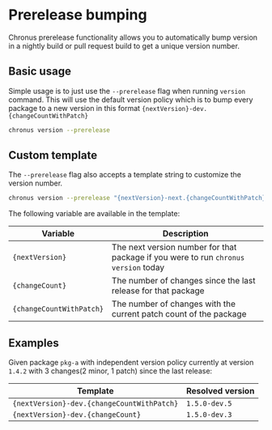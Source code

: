 # Prerelease bumping

Chronus prerelease functionality allows you to automatically bump version in a nightly build or pull request build to get a unique version number.

## Basic usage

Simple usage is to just use the `--prerelease` flag when running `version` command. This will use the default version policy which is to bump every package to a new version in this format `{nextVersion}-dev.{changeCountWithPatch}`

```bash
chronus version --prerelease
```

## Custom template

The `--prerelease` flag also accepts a template string to customize the version number.

```bash
chronus version --prerelease "{nextVersion}-next.{changeCountWithPatch}"
```

The following variable are available in the template:

| Variable                 | Description                                                                         |
| ------------------------ | ----------------------------------------------------------------------------------- |
| `{nextVersion}`          | The next version number for that package if you were to run `chronus version` today |
| `{changeCount}`          | The number of changes since the last release for that package                       |
| `{changeCountWithPatch}` | The number of changes with the current patch count of the package                   |

## Examples

Given package `pkg-a` with independent version policy currently at version `1.4.2` with 3 changes(2 minor, 1 patch) since the last release:

| Template                                   | Resolved version |
| ------------------------------------------ | ---------------- |
| `{nextVersion}-dev.{changeCountWithPatch}` | `1.5.0-dev.5`    |
| `{nextVersion}-dev.{changeCount}`          | `1.5.0-dev.3`    |
